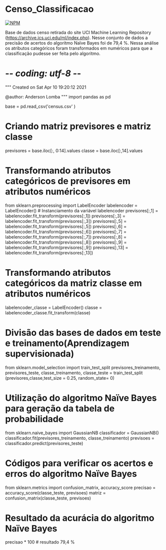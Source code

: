 # Censo_Classificacao
[![NPM](https://img.shields.io/npm/l/react)](https://github.com/LombaAnderson/Censo_Classificacao/blob/main/LICENSE)


Base de dados censo retirada do site UCI Machine Learning Repository (https://archive.ics.uci.edu/ml/index.php). Nesse conjunto de dados a precisão de acertos
do algoritmo Naïve Bayes foi de 79,4 %.  Nessa análise os atributos categóricos foram transformados em numéricos para que a classificação pudesse ser feita pelo algoritmo.


# -*- coding: utf-8 -*-
"""
Created on Sat Apr  10 19:20:12 2021

@author: Anderson Lomba
"""
import pandas as pd

base = pd.read_csv('census.csv' )

# Criando matriz previsores e matriz classe 
previsores = base.iloc[:, 0:14].values
classe = base.iloc[:,14].values


# Transformando atributos categóricos de previsores em atributos numéricos

from sklearn.preprocessing import LabelEncoder
labelencoder = LabelEncoder()  # Instanciamento da variável labelencoder
previsores[:,1] = labelencoder.fit_transform(previsores[:,1])
previsores[:,3] = labelencoder.fit_transform(previsores[:,3])
previsores[:,5] = labelencoder.fit_transform(previsores[:,5])
previsores[:,6] = labelencoder.fit_transform(previsores[:,6])
previsores[:,7] = labelencoder.fit_transform(previsores[:,7])
previsores[:,8] = labelencoder.fit_transform(previsores[:,8])
previsores[:,9] = labelencoder.fit_transform(previsores[:,9])
previsores[:,13] = labelencoder.fit_transform(previsores[:,13])


# Transformando atributos categóricos da matriz classe em atributos numéricos
labelencoder_classe = LabelEncoder()
classe = labelencoder_classe.fit_transform(classe)


# Divisão das bases de dados em teste e treinamento(Aprendizagem supervisionada)

from sklearn.model_selection import train_test_split
previsores_treinamento, previsores_teste, classe_treinamento, classe_teste = train_test_split\
    (previsores,classe,test_size = 0.25, random_state= 0)


# Utilização do algoritmo Naïve Bayes para geração da tabela de probabilidade

from sklearn.naive_bayes import GaussianNB
classificador = GaussianNB()
classificador.fit(previsores_treinamento, classe_treinamento)
previsoes = classificador.predict(previsores_teste)


# Códigos para verificar os acertos e erros do algoritmo Naïve Bayes

from sklearn.metrics import confusion_matrix, accuracy_score
precisao = accuracy_score(classe_teste, previsoes)
matriz = confusion_matrix(classe_teste, previsoes)



# Resultado da acurácia do algoritmo Naïve Bayes

precisao * 100  # resultado 79,4 % 


